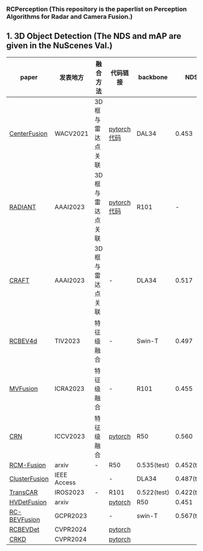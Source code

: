 ### RCPerception (This repository is the paperlist on Perception Algorithms for Radar and Camera Fusion.)


## 1. 3D Object Detection (The NDS and mAP are given in the NuScenes Val.)
| paper                                                        | 发表地方 | 融合方法         | 代码链接                                                | backbone | NDS   | mAP   |
| ------------------------------------------------------------ | -------- | ---------------- | ------------------------------------------------------- | -------- | ----- | ----- |
| [CenterFusion](https://openaccess.thecvf.com/content/WACV2021/papers/Nabati_CenterFusion_Center-Based_Radar_and_Camera_Fusion_for_3D_Object_Detection_WACV_2021_paper.pdf) | WACV2021 | 3D框与雷达点关联 | [pytorch代码](https://github.com/mrnabati/CenterFusion) | DAL34    | 0.453 | 0.332 |
| [RADIANT](http://cvlab.cse.msu.edu/pdfs/Long_Kumar_Morris_Liu_Castro_Chakravarty_AAAI2023.pdf) | AAAI2023 | 3D框与雷达点关联 | [pytorch代码](https://github.com/longyunf/radiant)      | R101     | -     | 0.384 |
| [CRAFT](https://arxiv.org/pdf/2209.06535.pdf)                | AAAI2023 | 3D框与雷达点关联 | -                                                       | DLA34    | 0.517 | 0.411 |
| [RCBEV4d](https://arxiv.org/pdf/2208.12079.pdf)|TIV2023| 特征级融合 |  -|Swin-T|0.497|0.381|
| [MVFusion](https://arxiv.org/pdf/2302.10511.pdf)|ICRA2023 |特征级融合 |  -|R101|0.455|0.380|
| [CRN](https://openaccess.thecvf.com/content/ICCV2023/papers/Kim_CRN_Camera_Radar_Net_for_Accurate_Robust_Efficient_3D_Perception_ICCV_2023_paper.pdf)|ICCV2023 | 特征级融合 |  [pytorch](https://github.com/youngskkim/CRN)|R50|0.560|0.490|
| [RCM-Fusion](https://arxiv.org/pdf/2307.10249.pdf)|arxiv | - | R50|0.535(test)|0.452(test)||
| [ClusterFusion](https://ieeexplore.ieee.org/stamp/stamp.jsp?arnumber=10302296)|IEEE Access|| - |  DLA34|0.487(test)|0.341(test)|
| [TransCAR](https://arxiv.org/pdf/2305.00397.pdf)|IROS2023 | - |R101|0.522(test)|0.422(test)||
| [HVDetFusion](https://arxiv.org/pdf/2307.11323.pdf)|arxiv| | [pytorch](https://github.com/HVXLab/HVDetFusion) | R50|0.451|0.557|
| [RC-BEVFusion](https://arxiv.org/pdf/2305.15883.pdf)|GCPR2023| | - |  swin-T|0.567(test)|0.476(test)|
| [RCBEVDet](https://openaccess.thecvf.com/content/CVPR2024/html/Lin_RCBEVDet_Radar-camera_Fusion_in_Birds_Eye_View_for_3D_Object_CVPR_2024_paper.html) |CVPR2024| | [pytorch](https://github.com/VDIGPKU/RCBEVDet) |             |             |             |
| [CRKD](https://openaccess.thecvf.com/content/CVPR2024/html/Zhao_CRKD_Enhanced_Camera-Radar_Object_Detection_with_Cross-modality_Knowledge_Distillation_CVPR_2024_paper.html) |CVPR2024| | [pytorch](https://github.com/Song-Jingyu/CRKD) |  ||             |
